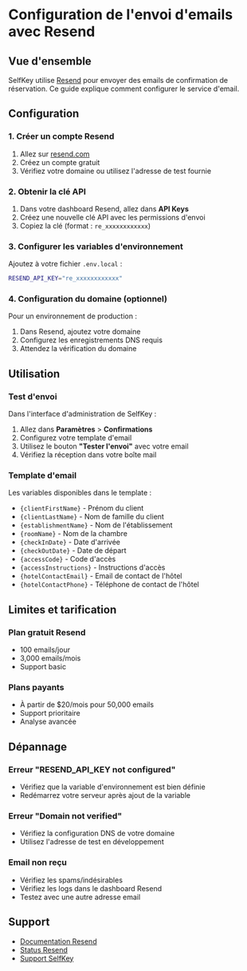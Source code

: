# Configuration de l'envoi d'emails avec Resend

## Vue d'ensemble

SelfKey utilise [Resend](https://resend.com) pour envoyer des emails de confirmation de réservation. Ce guide explique comment configurer le service d'email.

## Configuration

### 1. Créer un compte Resend

1. Allez sur [resend.com](https://resend.com)
2. Créez un compte gratuit
3. Vérifiez votre domaine ou utilisez l'adresse de test fournie

### 2. Obtenir la clé API

1. Dans votre dashboard Resend, allez dans **API Keys**
2. Créez une nouvelle clé API avec les permissions d'envoi
3. Copiez la clé (format : `re_xxxxxxxxxxxx`)

### 3. Configurer les variables d'environnement

Ajoutez à votre fichier `.env.local` :

```bash
RESEND_API_KEY="re_xxxxxxxxxxxx"
```

### 4. Configuration du domaine (optionnel)

Pour un environnement de production :

1. Dans Resend, ajoutez votre domaine
2. Configurez les enregistrements DNS requis
3. Attendez la vérification du domaine

## Utilisation

### Test d'envoi

Dans l'interface d'administration de SelfKey :

1. Allez dans **Paramètres** > **Confirmations**
2. Configurez votre template d'email
3. Utilisez le bouton **"Tester l'envoi"** avec votre email
4. Vérifiez la réception dans votre boîte mail

### Template d'email

Les variables disponibles dans le template :

- `{clientFirstName}` - Prénom du client
- `{clientLastName}` - Nom de famille du client
- `{establishmentName}` - Nom de l'établissement
- `{roomName}` - Nom de la chambre
- `{checkInDate}` - Date d'arrivée
- `{checkOutDate}` - Date de départ
- `{accessCode}` - Code d'accès
- `{accessInstructions}` - Instructions d'accès
- `{hotelContactEmail}` - Email de contact de l'hôtel
- `{hotelContactPhone}` - Téléphone de contact de l'hôtel

## Limites et tarification

### Plan gratuit Resend

- 100 emails/jour
- 3,000 emails/mois
- Support basic

### Plans payants

- À partir de $20/mois pour 50,000 emails
- Support prioritaire
- Analyse avancée

## Dépannage

### Erreur "RESEND_API_KEY not configured"

- Vérifiez que la variable d'environnement est bien définie
- Redémarrez votre serveur après ajout de la variable

### Erreur "Domain not verified"

- Vérifiez la configuration DNS de votre domaine
- Utilisez l'adresse de test en développement

### Email non reçu

- Vérifiez les spams/indésirables
- Vérifiez les logs dans le dashboard Resend
- Testez avec une autre adresse email

## Support

- [Documentation Resend](https://resend.com/docs)
- [Status Resend](https://status.resend.com)
- [Support SelfKey](mailto:support@selfkey.com)

